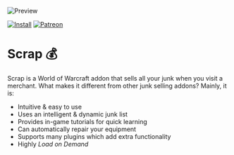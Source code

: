 ![Preview](http://jaliborc.com/images/addons/slides/scrap.jpg)

[![Install](http://jaliborc.com/images/external/twitch_client.png)](https://www.curseforge.com/wow/addons/scrap/download?client=y) [![Patreon](http://jaliborc.com/images/external/patreon.png#1)](https://www.patreon.com/user?u=9248226)

# Scrap :moneybag:
Scrap is a World of Warcraft addon that sells all your junk when you visit a merchant. What makes it different from other junk selling addons? Mainly, it is:
* Intuitive & easy to use
* Uses an intelligent & dynamic junk list
* Provides in-game tutorials for quick learning
* Can automatically repair your equipment
* Supports many plugins which add extra functionality
* Highly _Load on Demand_
